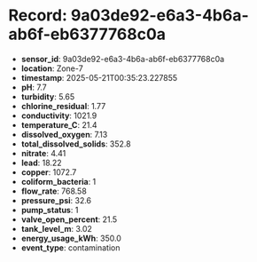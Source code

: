 # Record: 9a03de92-e6a3-4b6a-ab6f-eb6377768c0a

- **sensor_id**: 9a03de92-e6a3-4b6a-ab6f-eb6377768c0a
- **location**: Zone-7
- **timestamp**: 2025-05-21T00:35:23.227855
- **pH**: 7.7
- **turbidity**: 5.65
- **chlorine_residual**: 1.77
- **conductivity**: 1021.9
- **temperature_C**: 21.4
- **dissolved_oxygen**: 7.13
- **total_dissolved_solids**: 352.8
- **nitrate**: 4.41
- **lead**: 18.22
- **copper**: 1072.7
- **coliform_bacteria**: 1
- **flow_rate**: 768.58
- **pressure_psi**: 32.6
- **pump_status**: 1
- **valve_open_percent**: 21.5
- **tank_level_m**: 3.02
- **energy_usage_kWh**: 350.0
- **event_type**: contamination